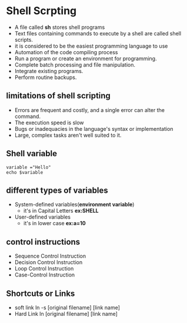 # Shell Scrpting
- A file called **sh** stores shell programs
- Text files containing commands to execute by a shell are called shell scripts.
- it is considered to be the easiest programming language to use
- Automation of the code compiling process
- Run a program or create an environment for programming.
- Complete batch processing and file manipulation.
- Integrate existing programs.
- Perform routine backups.

##  limitations of shell scripting
- Errors are frequent and costly, and a single error can alter the command.
- The execution speed is slow
- Bugs or inadequacies in the language's syntax or implementation
- Large, complex tasks aren't well suited to it.

## Shell variable
```
variable ="Hello" 
echo $variable
```
## different types of variables
- System-defined variables(**environment variable**)
  - it's in Capital Letters **ex:SHELL**
- User-defined variables
  - it's in lower case **ex:a=10**

## control instructions
- Sequence Control Instruction
- Decision Control Instruction
- Loop Control Instruction
- Case-Control Instruction

## Shortcuts or Links
- soft link
      ln  -s [original filename] [link name]
- Hard Link
      ln  [original filename] [link name]



